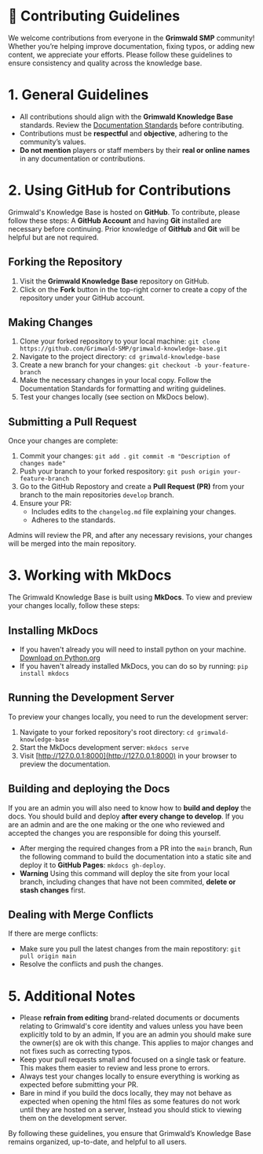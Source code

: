 # 📜 **Contributing Guidelines**

We welcome contributions from everyone in the **Grimwald SMP** community! Whether you’re helping improve documentation, fixing typos, or adding new content, we appreciate your efforts. Please follow these guidelines to ensure consistency and quality across the knowledge base.

# **1. General Guidelines**

- All contributions should align with the **Grimwald Knowledge Base** standards. Review the [Documentation Standards](standards.md) before contributing.
- Contributions must be **respectful** and **objective**, adhering to the community’s values.
- **Do not mention** players or staff members by their **real or online names** in any documentation or contributions.

# **2. Using GitHub for Contributions**

Grimwald's Knowledge Base is hosted on **GitHub**. To contribute, please follow these steps:
A **GitHub Account** and having **Git** installed are necessary before continuing.
Prior knowledge of **GitHub** and **Git** will be helpful but are not required.

## **Forking the Repository**

1. Visit the **Grimwald Knowledge Base** repository on GitHub.
2. Click on the **Fork** button in the top-right corner to create a copy of the repository under your GitHub account.

## **Making Changes**

1. Clone your forked repository to your local machine: `git clone https://github.com/Grimwald-SMP/grimwald-knowledge-base.git`
2. Navigate to the project directory: `cd grimwald-knowledge-base`
3. Create a new branch for your changes: `git checkout -b your-feature-branch`
4. Make the necessary changes in your local copy. Follow the Documentation Standards for formatting and writing guidelines.
5. Test your changes locally (see section on MkDocs below).

## **Submitting a Pull Request**
Once your changes are complete:

1. Commit your changes: `git add .` `git commit -m "Description of changes made"`
2. Push your branch to your forked respository: `git push origin your-feature-branch`
3. Go to the GitHub Repostory and create a **Pull Request (PR)** from your branch to the main repositories `develop` branch.
4. Ensure your PR:
    - Includes edits to the `changelog.md` file explaining your changes.
    - Adheres to the standards.

Admins will review the PR, and after any necessary revisions, your changes will be merged into the main repository.

# **3. Working with MkDocs**

The Grimwald Knowledge Base is built using **MkDocs**. To view and preview your changes locally, follow these steps:

## **Installing MkDocs**

- If you haven't already you will need to install python on your machine. [Download on Python.org](https://www.python.org/downloads/)
- If you haven't already installed MkDocs, you can do so by running: `pip install mkdocs`

## **Running the Development Server**
To preview your changes locally, you need to run the development server:

1. Navigate to your forked repository's root directory: `cd grimwald-knowledge-base`
2. Start the MkDocs development server: `mkdocs serve`
3. Visit [http://127.0.0.1:8000](http://127.0.0.1:8000) in your browser to preview the documentation.

## **Building and deploying the Docs**
If you are an admin you will also need to know how to **build and deploy** the docs.
You should build and deploy **after every change to develop**. If you are an admin and are the one making or the one who reviewed and accepted the changes you are responsible for doing this yourself.

- After merging the required changes from a PR into the `main` branch, Run the following command to build the documentation into a static site and deploy it to **GitHub Pages**: `mkdocs gh-deploy`.
- **Warning** Using this command will deploy the site from your local branch, including changes that have not been commited, **delete or stash changes** first.

## **Dealing with Merge Conflicts**
If there are merge conflicts:
- Make sure you pull the latest changes from the main repostitory: `git pull origin main`
- Resolve the conflicts and push the changes.

# **5. Additional Notes**

- Please **refrain from editing** brand-related documents or documents relating to Grimwald's core identity and values unless you have been explicitly told to by an admin, If you are an admin you should make sure the owner(s) are ok with this change. This applies to major changes and not fixes such as correcting typos.
- Keep your pull requests small and focused on a single task or feature. This makes them easier to review and less prone to errors.
- Always test your changes locally to ensure everything is working as expected before submitting your PR.
- Bare in mind if you build the docs locally, they may not behave as expected when opening the html files as some features do not work until they are hosted on a server, Instead you should stick to viewing them on the development server.

By following these guidelines, you ensure that Grimwald’s Knowledge Base remains organized, up-to-date, and helpful to all users.